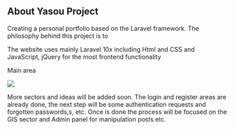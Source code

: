 

## About Yasou Project

Creating a personal portfolio based on the Laravel framework. The philosophy behind this project is to 

The website uses mainly Laravel 10x including Html and CSS and JavaScript, jQuery for the most frontend functionality

Main area

![](example_images/example_1)


More sectors and ideas will be added soon.
The login and register areas are already done, the next step will be some authentication requests and forgotten passwords,s, etc. Once is done the process will be focused on the GIS sector and Admin panel for manipulation posts etc.



